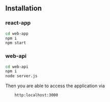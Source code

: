 
## Installation

### react-app

```sh
cd web-app
npm i
npm start
```



### web-api

```sh
cd web-api
npm i
node server.js
```

Then you are able to access the application via

```sh
    http:localhost:3000
```